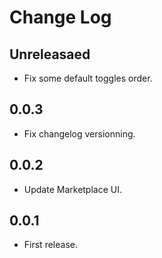 # Change Log

## Unreleasaed

 - Fix some default toggles order.

## 0.0.3

- Fix changelog versionning.

## 0.0.2

- Update Marketplace UI.

## 0.0.1

- First release.
